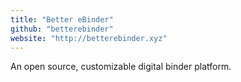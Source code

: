 ```yaml
---
title: "Better eBinder"
github: "betterebinder"
website: "http://betterebinder.xyz"
---
```


An open source, customizable digital binder platform.
